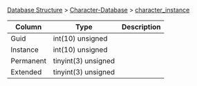 [Database Structure](Database-Structure) > [Character-Database](Character-Database) > [character_instance](character_instance)

Column | Type | Description
--- | --- | ---
Guid | int(10) unsigned | 
Instance | int(10) unsigned | 
Permanent | tinyint(3) unsigned | 
Extended | tinyint(3) unsigned | 
